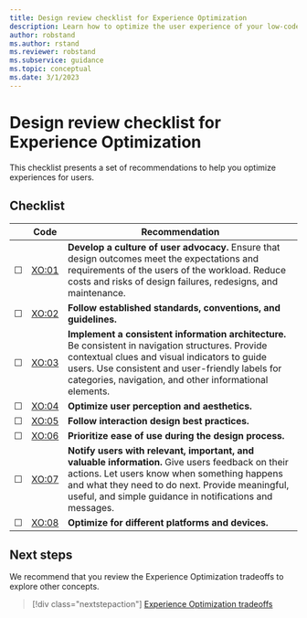 ```yaml
---
title: Design review checklist for Experience Optimization
description: Learn how to optimize the user experience of your low-code workload.
author: robstand
ms.author: rstand
ms.reviewer: robstand
ms.subservice: guidance
ms.topic: conceptual
ms.date: 3/1/2023
---
```

# Design review checklist for Experience Optimization

This checklist presents a set of recommendations to help you optimize experiences for users.

## Checklist

|&nbsp;|Code  |Recommendation  |
|-|-|-|
| &#9744; | [XO:01](user-advocacy.md) | **Develop a culture of user advocacy.** Ensure that design outcomes meet the expectations and requirements of the users of the workload. Reduce costs and risks of design failures, redesigns, and maintenance.   |
| &#9744; | [XO:02](design-standards.md) | **Follow established standards, conventions, and guidelines.**   |
| &#9744; | [XO:03](information-architecture.md) | **Implement a consistent information architecture.** Be consistent in navigation structures. Provide contextual clues and visual indicators to guide users. Use consistent and user-friendly labels for categories, navigation, and other informational elements.   |
| &#9744; | [XO:04](visual-design.md) | **Optimize user perception and aesthetics.**   |
| &#9744; | [XO:05](interaction-design.md) | **Follow interaction design best practices.**   |
| &#9744; | [XO:06](usability.md) | **Prioritize ease of use during the design process.**   |
| &#9744; | [XO:07](notifications.md) | **Notify users with relevant, important, and valuable information.** Give users feedback on their actions. Let users know when something happens and what they need to do next. Provide meaningful, useful, and simple guidance in notifications and messages.  |
| &#9744; | [XO:08](responsive-design.md) | **Optimize for different platforms and devices.**   |

## Next steps

We recommend that you review the Experience Optimization tradeoffs to explore other concepts.

> [!div class="nextstepaction"]
> [Experience Optimization tradeoffs](tradeoffs.md)